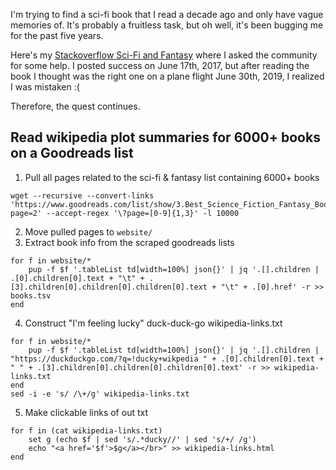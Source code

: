 I'm trying to find a sci-fi book that I read a decade ago and only have vague memories of. It's probably a fruitless task, but oh well, it's been bugging me for the past five years.

Here's my [Stackoverflow Sci-Fi and Fantasy](https://scifi.stackexchange.com/questions/63272/trying-to-find-a-story-were-there-are-two-humans-on-an-alien-world-of-many-speci) where I asked the community for some help. I posted success on June 17th, 2017, but after reading the book I thought was the right one on a plane flight June 30th, 2019, I realized I was mistaken :(

Therefore, the quest continues.

## Read wikipedia plot summaries for 6000+ books on a Goodreads list

1. Pull all pages related to the sci-fi & fantasy list containing 6000+ books
  ```
  wget --recursive --convert-links 'https://www.goodreads.com/list/show/3.Best_Science_Fiction_Fantasy_Books?page=2' --accept-regex '\?page=[0-9]{1,3}' -l 10000
  ```
2. Move pulled pages to `website/`
3. Extract book info from the scraped goodreads lists
  ```fish
  for f in website/*
      pup -f $f '.tableList td[width=100%] json{}' | jq '.[].children | .[0].children[0].text + "\t" + .[3].children[0].children[0].children[0].text + "\t" + .[0].href' -r >> books.tsv
  end
  ```
4. Construct "I'm feeling lucky" duck-duck-go wikipedia-links.txt
  ```fish
  for f in website/*
      pup -f $f '.tableList td[width=100%] json{}' | jq '.[].children | "https://duckduckgo.com/?q=!ducky+wikpedia " + .[0].children[0].text + " " + .[3].children[0].children[0].children[0].text' -r >> wikipedia-links.txt
  end
  sed -i -e 's/ /\+/g' wikipedia-links.txt
  ```
5. Make clickable links of out txt
  ```fish
  for f in (cat wikipedia-links.txt)
      set g (echo $f | sed 's/.*ducky//' | sed 's/+/ /g')
      echo "<a href='$f'>$g</a></br>" >> wikipedia-links.html
  end
  ```
